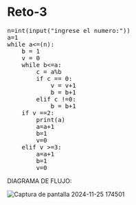 # Reto-3
<pre>
n=int(input("ingrese el numero:"))
a=1
while a<=(n):
    b = 1
    v = 0
    while b<=a:
	    c = a%b
	    if c == 0:
		    v = v+1
		    b = b+1
	    elif c !=0:
		    b = b+1
    if v ==2:
        print(a)
        a=a+1
        b=1
        v=0
    elif v >=3:
        a=a+1
        b=1
        v=0
</pre>
DIAGRAMA DE FLUJO:

![Captura de pantalla 2024-11-25 174501](https://github.com/user-attachments/assets/9fec608a-acd1-495a-8698-e487fc1352cf)
